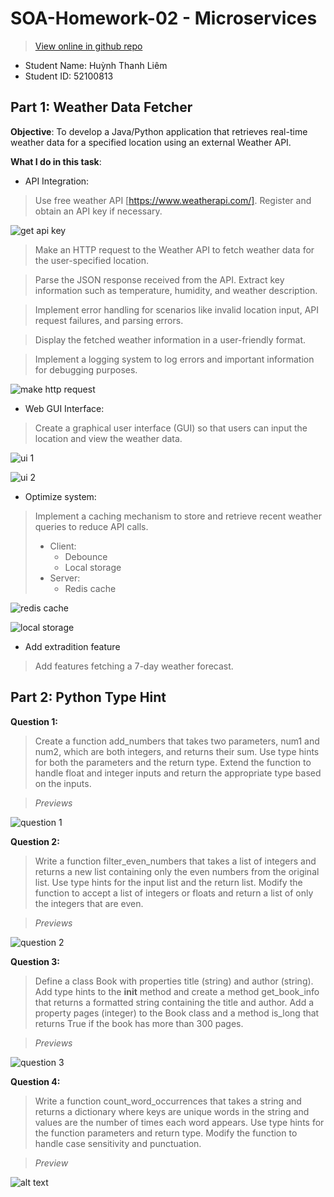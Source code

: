 # SOA-Homework-02 - Microservices

> [View online in github repo](https://github.com/limbanga/soa.hw03)

- Student Name: Huỳnh Thanh Liêm
- Student ID: 52100813

## Part 1: Weather Data Fetcher
**Objective**:
To develop a Java/Python application that retrieves real-time weather data for a specified location using an external Weather API.

**What I do in this task**:
- API Integration:

> Use free weather API [https://www.weatherapi.com/].
Register and obtain an API key if necessary.

![get api key](previews/p1_get_api_key.png)

> Make an HTTP request to the Weather API to fetch weather data for the user-specified location.

> Parse the JSON response received from the API. Extract key information such as temperature, humidity, and weather description.

> Implement error handling for scenarios like invalid location input, API request failures, and parsing errors.

> Display the fetched weather information in a user-friendly format.

> Implement a logging system to log errors and important information for debugging purposes. 

![make http request](previews/p1_make_http_request.png)

- Web GUI Interface:

> Create a graphical user interface (GUI) so that users can input the location and view the weather data.

![ui 1](previews/p1_ui1.png)

![ui 2](previews/p1_ui2.png)

- Optimize system:

> Implement a caching mechanism to store and retrieve recent weather queries to reduce API calls. 
> - Client: 
>   - Debounce
>   - Local storage
> - Server:
>   - Redis cache

![redis cache](previews/p1_redis_cache.png)

![local storage](previews/p1_localstorage.png)
- Add extradition feature
> Add features fetching a 7-day weather forecast.


## Part 2: Python Type Hint
**Question 1:**
> Create a function add_numbers that takes two parameters, num1 and num2, which are both integers, and returns their sum. Use type hints for both the parameters and the return type. Extend the function to handle float and integer inputs and return the appropriate type based on the inputs.

> *Previews*

![question 1](previews/p2_q1.png)


**Question 2:**
> Write a function filter_even_numbers that takes a list of integers and returns a new list containing only the even numbers from the original list. Use type hints for the input list and the return list. Modify the function to accept a list of integers or floats and return a list of only the integers that are even.

> *Previews*

![question 2](previews/p2_q2.png)

**Question 3:**
> Define a class Book with properties title (string) and author (string). Add type hints to the __init__ method and create a method get_book_info that returns a formatted string containing the title and author. Add a property pages (integer) to the Book class and a method is_long that returns True if the book has more than 300 pages.

> *Previews*

![question 3](previews/p2_q3.png)

**Question 4:**
> Write a function count_word_occurrences that takes a string and returns a dictionary where keys are unique words in the string and values are the number of times each word appears. Use type hints for the function parameters and return type. Modify the function to handle case sensitivity and punctuation.

> *Preview*

![alt text](previews/p2_q4.png)